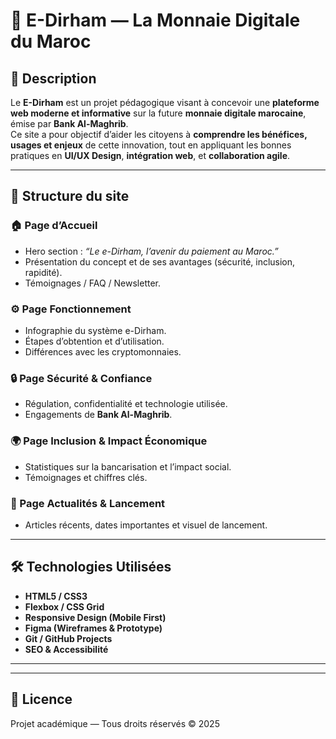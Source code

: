 # 💠 E-Dirham — La Monnaie Digitale du Maroc

## 🧭 Description  
Le **E-Dirham** est un projet pédagogique visant à concevoir une **plateforme web moderne et informative** sur la future **monnaie digitale marocaine**, émise par **Bank Al-Maghrib**.  
Ce site a pour objectif d’aider les citoyens à **comprendre les bénéfices, usages et enjeux** de cette innovation, tout en appliquant les bonnes pratiques en **UI/UX Design**, **intégration web**, et **collaboration agile**.

---

## 🧩 Structure du site  

### 🏠 Page d’Accueil  
- Hero section : *“Le e-Dirham, l’avenir du paiement au Maroc.”*  
- Présentation du concept et de ses avantages (sécurité, inclusion, rapidité).  
- Témoignages / FAQ / Newsletter.  

### ⚙️ Page Fonctionnement  
- Infographie du système e-Dirham.  
- Étapes d’obtention et d’utilisation.  
- Différences avec les cryptomonnaies.  

### 🔒 Page Sécurité & Confiance  
- Régulation, confidentialité et technologie utilisée.  
- Engagements de **Bank Al-Maghrib**.  

### 🌍 Page Inclusion & Impact Économique  
- Statistiques sur la bancarisation et l’impact social.  
- Témoignages et chiffres clés.  

### 📰 Page Actualités & Lancement  
- Articles récents, dates importantes et visuel de lancement.  

---

## 🛠️ Technologies Utilisées  
- **HTML5 / CSS3**  
- **Flexbox / CSS Grid**  
- **Responsive Design (Mobile First)**  
- **Figma (Wireframes & Prototype)**  
- **Git / GitHub Projects**  
- **SEO & Accessibilité**  

---


---

## 📜 Licence  
Projet académique — Tous droits réservés © 2025  
